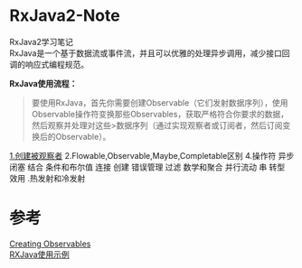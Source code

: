 # RxJava2-Note
RxJava2学习笔记   
RxJava是一个基于数据流或事件流，并且可以优雅的处理异步调用，减少接口回调的响应式编程规范。    

**RxJava使用流程：**
>要使用RxJava，首先你需要创建Observable（它们发射数据序列），使用Observable操作符变换那些Observables，获取严格符合你要求的数据，然后观察并处理对这些>数据序列（通过实现观察者或订阅者，然后订阅变换后的Observable）。

[1.创建被观察者](https://github.com/chenbo-boy/RxJava2-Note1_Creating-Observables/blob/master/README.md "创建被观察者")
2.Flowable,Observable,Maybe,Completable区别
4.操作符
异步
闭塞
结合
条件和布尔值
连接
创建
错误管理
过滤
数学和聚合
并行流动
串
转型
效用
.热发射和冷发射



















# 参考
[Creating Observables](https://github.com/ReactiveX/RxJava/wiki/Creating-Observables)   
[RXJava使用示例](https://mcxiaoke.gitbooks.io/rxdocs/content/topics/How-To-Use-RxJava.html)  
